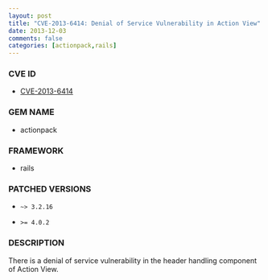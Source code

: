 ```yaml
---
layout: post
title: "CVE-2013-6414: Denial of Service Vulnerability in Action View"
date: 2013-12-03
comments: false
categories: [actionpack,rails]
---
```



### CVE ID

* [CVE-2013-6414](https://groups.google.com/forum/#!topic/ruby-security-ann/A-ebV4WxzKg)




### GEM NAME

* actionpack

### FRAMEWORK

* rails


### PATCHED VERSIONS


* `~> 3.2.16`

* `>= 4.0.2`


### DESCRIPTION

There is a denial of service vulnerability in the header handling component of 
Action View.

